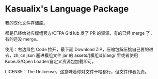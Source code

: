 # Kasualix's Language Package
我的汉化文件存储库。

都是已经给对应模组官方/CFPA GitHub 发了 PR 的资源，有的已经 merge 了，有的还没 merge。

使用：右边绿色 Code 拉开，最下面 Download ZIP，压缩包解压挑自己要的进去，zh_cn.json 塞进模组文件 jar 的 assets/[模组id]/lang/ 里或者使用 KubeJS/Open Loader/自定义资源包加载即可。

LICENSE：The Unlicense，这意味着你对文件干啥都行，但文件作者免责。
